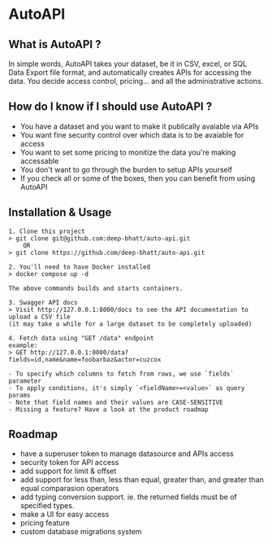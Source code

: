 # AutoAPI

## What is AutoAPI ?

In simple words, AutoAPI takes your dataset, be it in CSV, excel, or SQL Data Export file format, and automatically creates APIs for accessing the data. You decide access control, pricing... and all the administrative actions.

## How do I know if I should use AutoAPI ?

* You have a dataset and you want to make it publically avaiable via APIs
* You want fine security control over which data is to be avaiable for access
* You want to set some pricing to monitize the data you're making accessable
* You don't want to go through the burden to setup APIs yourself
* If you check all or some of the boxes, then you can benefit from using AutoAPI

## Installation & Usage
```
1. Clone this project
> git clone git@github.com:deep-bhatt/auto-api.git
    OR
> git clone https://github.com/deep-bhatt/auto-api.git

2. You'll need to have Docker installed
> docker compose up -d

The above commands builds and starts containers.

3. Swagger API docs
> Visit http://127.0.0.1:8000/docs to see the API documentation to upload a CSV file
(it may take a while for a large dataset to be completely uploaded)

4. Fetch data using "GET /data" endpoint
example:
> GET http://127.0.0.1:8000/data?fields=id,name&name=foobarbaz&actor=cuzcox

- To specify which columns to fetch from rows, we use `fields` parameter
- To apply conditions, it's simply `<fieldName>=<value>` as query params
- Note that field names and their values are CASE-SENSITIVE
- Missing a feature? Have a look at the product roadmap
```

## Roadmap

* have a superuser token to manage datasource and APIs access
* security token for API access
* add support for limit & offset
* add support for less than, less than equal, greater than, and greater than equal comparasion operators
* add typing conversion support. ie. the returned fields must be of specified types.
* make a UI for easy access
* pricing feature
* custom database migrations system
